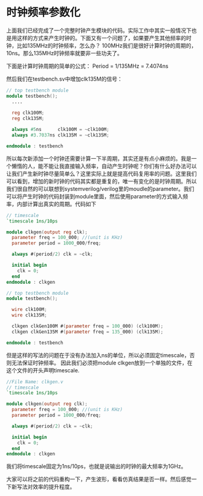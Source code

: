 # 时钟频率参数化

上面我们已经完成了一个完整时钟产生模块的代码。实际工作中其实一般情况下也是用这样的方式来产生时钟的。下面又有一个问题了，如果要产生其他频率的时钟，比如135MHz的时钟频率，怎么办？ 100MHz我们是很好计算时钟的周期的，10ns。那么135MHz时钟频率就要非一些功夫了。

下面是计算时钟周期的简单的公式：
Period = 1/135MHz = 7.4074ns

然后我们在testbench.sv中增加clk135M的信号：

```verilog
// top testbench module
module testbench();
  ....
  
  reg clk100M;
  reg clk135M;

  always #5ns      clk100M = ~clk100M;
  always #3.7037ns clk135M = ~clk135M;

endmodule : testbench
```

所以每次新添加一个时钟还需要计算一下半周期，其实还是有点小麻烦的。我是一个懒惰的人，能不能让我直接输入频率，自动产生时钟呢？你们有什么好办法可以让我们产生新时钟尽量简单么？这里实际上就是提高代码复用率的问题。这里我们可以看到，增加的新时钟的代码其实都是重复的，唯一有变化的是时钟周期。所以我们很自然的可以联想到systemverilog/verilog里的moudle的parameter。我们可以将产生时钟的代码封装到module里面，然后使用parameter的方式输入频率，内部计算出真实的周期。代码如下

```verilog
// timescale
`timescale 1ns/10ps

module clkgen(output reg clk);
  parameter freq = 100_000; //(unit is KHz)
  parameter period = 1000_000/freq;

  always #(period/2) clk = ~clk;

  initial begin
    clk = 0;
  end
endmodule : clkgen

// top testbench module
module testbench();

  wire clk100M;
  wire clk135M;

  clkgen clkGen100M #(parameter freq = 100_000) (clk100M);
  clkgen clkGen135M #(parameter freq = 135_000) (clk135M);

endmodule : testbench

```

但是这样的写法的问题在于没有办法加入ns的单位，所以必须固定timescale，否则无法保证时钟频率。
因此我们必须把module clkgen放到一个单独的文件，在这个文件的开头声明timescale.

```verilog
//File Name: clkgen.v
// timescale
`timescale 1ns/10ps

module clkgen(output reg clk);
  parameter freq = 100_000; //(unit is KHz)
  parameter period = 1000_000/freq;

  always #(period/2) clk = ~clk;

  initial begin
    clk = 0;
  end
endmodule : clkgen

```

我们将timescale固定为1ns/10ps，也就是说输出的时钟的最大频率为1GHz。

大家可以将之前的代码重构一下，产生波形，看看仿真结果是否一样。然后感觉一下新写法对效率的提升程度。

